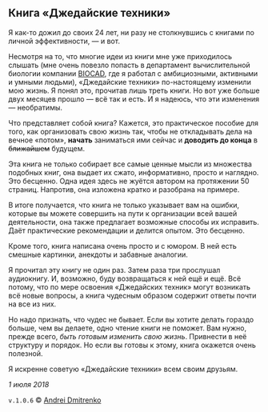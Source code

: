 ## Книга &laquo;Джедайские техники&raquo;

Я как-то дожил до своих 24 лет, ни разу не столкнувшись с книгами по личной эффективности, &mdash; и вот.

Несмотря на то, что многие идеи из книги мне уже приходилось слышать (мне очень повезло попасть в департамент вычислительной биологии компании [BIOCAD](https://biocad.ru), где я работал с амбициозными, активными и умными людьми), &laquo;Джедайские техники&raquo; по-настоящему изменили мою жизнь. Я понял это, прочитав лишь треть книги. Но вот уже больше двух месяцев прошло &mdash; всё так и есть. И я надеюсь, что эти изменения &mdash; необратимы.

Что представляет собой книга? Кажется, это практическое пособие для того, как организовать свою жизнь так, чтобы не откладывать дела на вечное &laquo;потом&raquo;, __начать__ заниматься ими сейчас и __доводить до конца__ в ~~ближайшем~~ будущем.

Эта книга не только собирает все самые ценные мысли из множества подобных книг, она выдает их сжато, информативно, просто и наглядно. Это бесценно. Одна идея здесь не жуётся автором на протяжении 50 страниц. Напротив, она изложена кратко и разобрана на примере.

В итоге получается, что книга не только указывает вам на ошибки, которые вы можете совершить на пути к организации всей вашей деятельности, она также предлагает возможные способы их исправить. Даёт практические рекомендации и делится опытом. Это бесценно.

Кроме того, книга написана очень просто и с юмором. В ней есть смешные картинки, анекдоты и забавные аналогии.

Я прочитал эту книгу не один раз. Затем раза три прослушал аудиокнигу. И, возможно, буду возвращаться к ней ещё и ещё. Всё потому, что по мере освоения &laquo;Джедайских техник&raquo; могут возникать всё новые вопросы, а книга чудесным образом содержит ответы почти на все из них.

Но надо признать, что чудес не бывает. Если вы хотите делать гораздо больше, чем вы делаете, одно чтение книги не поможет. Вам нужно, прежде всего, _быть готовым изменить свою жизнь_. Привнести в неё структуру и порядок. Но если вы готовы к этому, книга окажется очень полезной.

Я искренне советую &laquo;Джедайские техники&raquo; всем своим друзьям.

_1 июля 2018_

`v.1.0.6` &copy; [Andrei Dmitrenko](https://admitrenko.github.io/blog)
